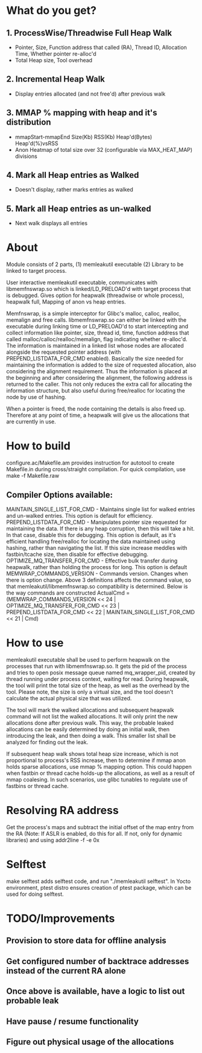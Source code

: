 # What do you get?
## 1. ProcessWise/Threadwise Full Heap Walk
  - Pointer, Size, Function address that called (RA), Thread ID, Allocation Time, Whether pointer re-alloc'd
  - Total Heap size, Tool overhead
## 2. Incremental Heap Walk
  - Display entries allocated (and not free'd) after previous walk
## 3. MMAP % mapping with heap and it's distribution
  - mmapStart-mmapEnd        Size(Kb)    RSS(Kb)    Heap'd(Bytes)    Heap'd(%)vsRSS
  - Anon Heatmap of total size over 32 (configurable via MAX_HEAT_MAP) divisions
## 4. Mark all Heap entries as Walked
  - Doesn't display, rather marks entries as walked
## 5. Mark all Heap entries as un-walked
  - Next walk displays all entries

# About
Module consists of 2 parts, (1) memleakutil executable (2) Library to be linked to target process.

User interactive memleakutil executable, communicates with libmemfnswrap.so which is linked/LD_PRELOAD'd with target process that is debugged. Gives option for heapwalk (threadwise or whole process), heapwalk full, Mapping of anon vs heap entries.

Memfnswrap, is a simple interceptor for Glibc's malloc, calloc, realloc, memalign and free calls. libmemfnswrap.so can either be linked with the executable during linking time or LD_PRELOAD'd to start intercepting and collect information like pointer, size, thread id, time, function address that called malloc/calloc/realloc/memalign, flag indicating whether re-alloc'd. The information is maintained in a linked list whose nodes are allocated alongside the requested pointer address (with PREPEND_LISTDATA_FOR_CMD enabled). Basically the size needed for maintaining the information is added to the size of requested allocation, also considering the alignment requirement. Thus the information is placed at the beginning and after considering the alignment, the following address is returned to the caller. This not only reduces the extra call for allocating the information structure, but also useful during free/realloc for locating the node by use of hashing. 

When a pointer is freed, the node containing the details is also freed up. Therefore at any point of time, a heapwalk will give us the allocations that are currently in use.

# How to build
configure.ac/Makefile.am provides instruction for autotool to create Makefile.in during cross/straight compilation. For quick compilation, use make -f Makefile.raw
## Compiler Options available:
MAINTAIN_SINGLE_LIST_FOR_CMD - Maintains single list for walked entries and un-walked entries. This option is default for efficiency.
PREPEND_LISTDATA_FOR_CMD     - Manipulates pointer size requested for maintaining the data. If there is any heap corruption, then this will take a hit. In that case, disable this for debugging. This option is default, as it's efficient handling free/realloc for locating the data maintained using hashing, rather than navigating the list. If this size increase meddles with fastbin/tcache size, then disable for effective debugging. 
OPTIMIZE_MQ_TRANSFER_FOR_CMD - Effective bulk transfer during heapwalk, rather than holding the process for long. This option is default
MEMWRAP_COMMANDS_VERSION     - Commands version. Changes when there is option change. Above 3 definitions affects the command value, so that memleakutil/libmemfnswrap.so compatibility is determined. Below is the way commands are constructed
     ActualCmd = (MEMWRAP_COMMANDS_VERSION << 24 | OPTIMIZE_MQ_TRANSFER_FOR_CMD << 23 | PREPEND_LISTDATA_FOR_CMD << 22 | MAINTAIN_SINGLE_LIST_FOR_CMD << 21 | Cmd)

# How to use
memleakutil executable shall be used to perform heapwalk on the processes that run with libmemfnswrap.so. It gets the pid of the process and tries to open posix message queue named mq_wrapper_pid, created by thread running under process context, waiting for read. During heapwalk, the tool will print the total size of the heap, as well as the overhead by the tool. Please note, the size is only a virtual size, and the tool doesn't calculate the actual physical size that was utilized.

The tool will mark the walked allocations and subsequent heapwalk command will not list the walked allocations. It will only print the new allocations done after previous walk. This way, the probable leaked allocations can be easily determined by doing an initial walk, then introducing the leak, and then doing a walk. This smaller list shall be analyzed for finding out the leak.

If subsequent heap walk shows total heap size increase, which is not proportional to process's RSS increase, then to determine if mmap anon holds sparse allocations, use mmap % mapping option. This could happen when fastbin or thread cache holds-up the allocations, as well as a result of mmap coalesing. In such scenarios, use glibc tunables to regulate use of fastbins or thread cache.

# Resolving RA address
Get the process's maps and subtract the initial offset of the map entry from the RA (Note: If ASLR is enabled, do this for all. If not, only for dynamic libraries) and using addr2line -f -e <file with symbols> 0x<processed RA>

# Selftest
make selftest adds selftest code, and run "./memleakutil selftest". In Yocto environment, ptest distro ensures creation of ptest package, which can be used for doing selftest.

# TODO/Improvements
## Provision to store data for offline analysis
## Get configured number of backtrace addresses instead of the current RA alone
## Once above is available, have a logic to list out probable leak
## Have pause / resume functionality
## Figure out physical usage of the allocations
